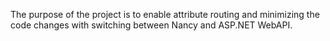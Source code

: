 The purpose of the project is to enable attribute routing and minimizing the code changes with switching between Nancy and ASP.NET WebAPI.

